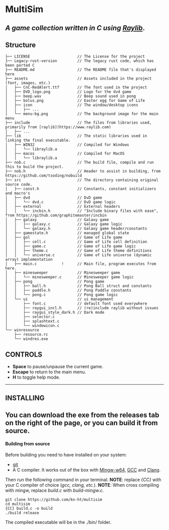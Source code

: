 # MultiSim


*A game collection written in C using [Raylib](https://raylib.com)*.
---
## Structure  
```
├── LICENSE                     // The License for the project  
├── Legacy-rust-version         // The legacy rust code, which has been ported C
├── README.md                   // The README file that's displayed here  
├── assets                      // Assets included in the project (font, images, etc.)  
│   ├── CnC-RedAlert.ttf        // The font used in the project
│   ├── DVD_logo.png            // Logo for the dvd game
│   ├── beep.wav                // Beep sound used in pong
│   ├── bolus.png               // Easter egg for Game of Life
│   ├── icon                    // The window/desktop icons 
│   │   ├── ...  
│   └── menu-bg.png             // The background image for the main menu
├── include                     // The files from libraries used, primarily from [raylib](https://www.raylib.com)
│   ├── ...  
├── lib                         // The static libraries used in linking the final executable.
│   ├── WIN32                   // Compiled for Windows
│   │   └── libraylib.a  
│   ├── macos                   // Compiled for MacOS
│   │   └── libraylib.a  
├── nob.c                       // The build file, compile and run this to build the project.
├── nob.h                       // Header to assist in building, from https://github.com/tsoding/nobuild
├── src                         // The directory containing original source code.
│   ├── const.h                 // Constants, constant initializers and macro's
│   ├── dvd                     // DvD game
│   │   └── dvd.c               // DvD game logic  
│   ├── external                // External headers
│   │   └── incbin.h            // "Include binary files with ease", from https://github.com/graphitemaster/incbin
│   ├── galaxy                  // Galaxy game
│   │   ├── galaxy.c            // Galaxy game logic
│   │   └── galaxy.h            // Galaxy game header/constants
│   ├── gamestate.h             // managed global state
│   ├── gol                     // Game of Life game
│   │   ├── cell.c              // Game of Life cell definition
│   │   ├── game.c              // Game of Life game logic
│   │   ├── theme.c             // Game of Life theme definitions
│   │   └── universe.c          // Game of Life universe (dynamic array) implementation
│   ├── main.c           !      // Main file, program executes from here.
│   ├── minesweeper             // Minesweeper game
│   │   └── minesweeper.c       // Minesweeper game logic
│   ├── pong                    // Pong game
│   │   ├── ball.h              // Pong Ball struct and constants 
│   │   ├── paddle.h            // Pong Paddle constants
│   │   └── pong.c              // Pong game logic
│   └── ui                      // ui management
│       ├── font.c              // default font used everywhere
│       ├── raygui_incl.h       // (re)include raylib without issues
│       ├── raygui_style_dark.h // Dark mode
│       ├── selector.c  
│       ├── splashtext.c  
│       └── windowicon.c  
└── winresource  
    ├── resource.rc  
    └── windres.exe  
```
  

## CONTROLS
- **Space** to pause/unpause the current game.
- **Escape** to return to the main menu.
- **H** to toggle help mode.
---
## INSTALLING
You can download the exe from the releases tab on the right of the page,
or you can **build it from source**.
---
#### Building from source
Before building you need to have installed on your system:
- [git](https://git-scm.com/book/en/v2/Getting-Started-The-Command-Line)
- A C compiler. It works out of the box with [Mingw-w64](https://www.mingw-w64.org/), [GCC](https://gcc.gnu.org/) and [Clang](https://clang.llvm.org/).

Then run the following command in your terminal.
**NOTE**: replace *{CC}* with your C compiler of choice (*gcc, clang, etc.*).
**NOTE**: When cross compiling with mingw, replace _build.c_ with _build-mingw.c_.
```
git clone https://github.com/kn-ht/multisim
cd multisim
{CC} build.c -o build
./build release
```

The compiled executable will be in the ./bin/ folder.
 
